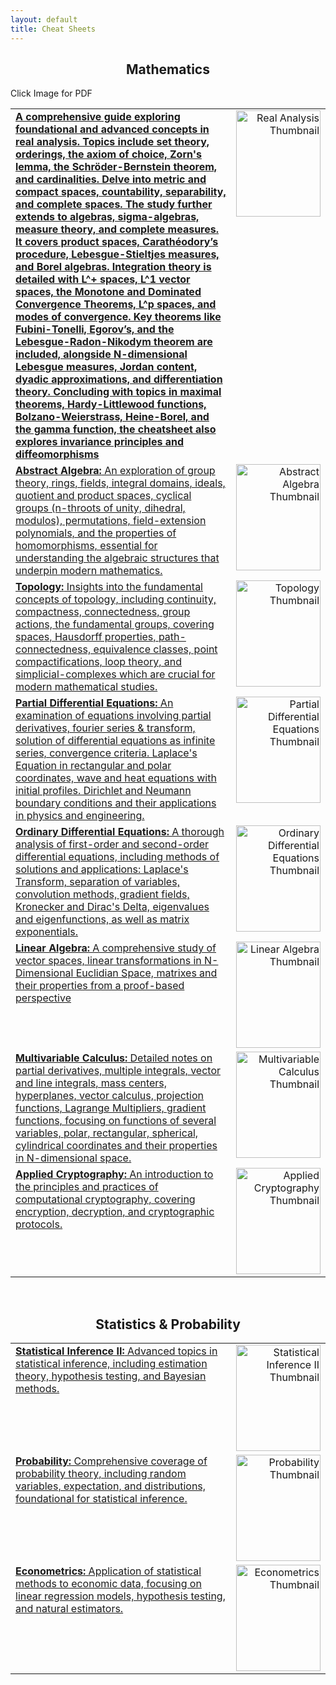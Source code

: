 ```yaml
---
layout: default
title: Cheat Sheets
---
```

 
<h2 style="color: #1a1a1a; text-align: center;">Mathematics</h2>
Click Image for PDF <i class="fas fa-arrow-right"></i>
<table style="width:100%;">
 <tr>
    <td style="width: 70%; vertical-align:top;">
        <a href="APMA 2110, cheatsheet.pdf" target="_blank" title="Real Analysis (Graduate level)">
            <strong>A comprehensive guide exploring foundational and advanced concepts in real analysis. Topics include set theory, orderings, the axiom of choice, Zorn's lemma, the Schröder-Bernstein theorem, and cardinalities. Delve into metric and compact spaces, countability, separability, and complete spaces. The study further extends to algebras, sigma-algebras, measure theory, and complete measures. It covers product spaces, Carathéodory’s procedure, Lebesgue-Stieltjes measures, and Borel algebras. Integration theory is detailed with L^+ spaces,  L^1 vector spaces, the Monotone and Dominated Convergence Theorems,  L^p spaces, and modes of convergence. Key theorems like Fubini-Tonelli, Egorov’s, and the Lebesgue-Radon-Nikodym theorem are included, alongside N-dimensional Lebesgue measures, Jordan content, dyadic approximations, and differentiation theory. Concluding with topics in maximal theorems, Hardy-Littlewood functions, Bolzano-Weierstrass, Heine-Borel, and the gamma function, the cheatsheet also explores invariance principles and diffeomorphisms
        </a>
    </td>
    <td style="width: 30%; vertical-align:top; text-align:right;">
        <a href="APMA 2110, cheatsheet.pdf" target="_blank" title="Real Analysis (Graduate level)">
            <img src="{{ site.baseurl }}/assets/images/thumbnails/Screenshot 2024-12-22 at 10.22.07.png" alt="Real Analysis Thumbnail" style="width: 100%; height: 170px;">
        </a>
    </td>
  </tr>
  <tr>
    <td style="width: 70%; vertical-align:top;">
        <a href="assets/files/Abstract_Algebra.pdf" target="_blank" title="Abstract Algebra">
            <strong>Abstract Algebra:</strong> An exploration of group theory, rings, fields, integral domains, ideals, quotient and product spaces, cyclical groups (n-throots of unity, dihedral, modulos), permutations, field-extension polynomials, and the properties of homomorphisms, essential for understanding the algebraic structures that underpin modern mathematics.
        </a>
    </td>
    <td style="width: 30%; vertical-align:top; text-align:right;">
        <a href="assets/files/Abstract_Algebra.pdf" target="_blank" title="Abstract Algebra">
            <img src="{{ site.baseurl }}/assets/images/thumbnails/Abstract_Algebra_thumbnail.jpg" alt="Abstract Algebra Thumbnail" style="width: 100%; height: 170px;">
        </a>
    </td>
  </tr>
  <tr>
    <td style="width: 70%; vertical-align:top;">
        <a href="assets/files/Topology.pdf" target="_blank" title="Topology">
            <strong>Topology:</strong> Insights into the fundamental concepts of topology, including continuity, compactness, connectedness, group actions, the fundamental groups, covering spaces, Hausdorff properties, path-connectedness, equivalence classes, point compactifications, loop theory, and simplicial-complexes which are crucial for modern mathematical studies.
        </a>
    </td>
    <td style="width: 30%; vertical-align:top; text-align:right;">
        <a href="assets/files/Topology.pdf" target="_blank" title="Topology">
            <img src="{{ site.baseurl }}/assets/images/thumbnails/Topology_thumbnail.jpg" alt="Topology Thumbnail" style="width: 100%; height: 170px;">
        </a>
    </td>
  </tr>
  <tr>
    <td style="width: 70%; vertical-align:top;">
        <a href="assets/files/Partial_Differential_Equations.pdf" target="_blank" title="Partial Differential Equations">
            <strong>Partial Differential Equations:</strong> An examination of equations involving partial derivatives, fourier series & transform, solution of differential equations as infinite series, convergence criteria. Laplace's Equation in rectangular and polar coordinates, wave and heat equations with initial profiles. Dirichlet and Neumann boundary conditions and their applications in physics and engineering.
        </a>
    </td>
    <td style="width: 30%; vertical-align:top; text-align:right;">
        <a href="assets/files/Partial_Differential_Equations.pdf" target="_blank" title="Partial Differential Equations">
            <img src="{{ site.baseurl }}/assets/images/thumbnails/Partial_Differential_Equations_thumbnail.jpg" alt="Partial Differential Equations Thumbnail" style="width: 100%; height: 170px;">
        </a>
    </td>
  </tr>
  <tr>
    <td style="width: 70%; vertical-align:top;">
        <a href="assets/files/Ordinary_Differential_Equations.pdf" target="_blank" title="Ordinary Differential Equations">
            <strong>Ordinary Differential Equations:</strong> A thorough analysis of first-order and second-order differential equations, including methods of solutions and applications: Laplace's Transform, separation of variables, convolution methods, gradient fields, Kronecker and Dirac's Delta, eigenvalues and eigenfunctions, as well as matrix exponentials.
        </a>
    </td>
    <td style="width: 30%; vertical-align:top; text-align:right;">
        <a href="assets/files/Ordinary_Differential_Equations.pdf" target="_blank" title="Ordinary Differential Equations">
            <img src="{{ site.baseurl }}/assets/images/thumbnails/Ordinary_Differential_Equations_thumbnail.jpg" alt="Ordinary Differential Equations Thumbnail" style="width: 100%; height: 170px;">
        </a>
    </td>
  </tr>
  <tr>
    <td style="width: 70%; vertical-align:top;">
        <a href="assets/files/Linear_Algebra.pdf" target="_blank" title="Linear Algebra">
            <strong>Linear Algebra:</strong> A comprehensive study of vector spaces, linear transformations in N-Dimensional Euclidian Space, matrixes and their properties from a proof-based perspective
        </a>
    </td>
    <td style="width: 30%; vertical-align:top; text-align:right;">
        <a href="assets/files/Linear_Algebra.pdf" target="_blank" title="Linear Algebra">
            <img src="{{ site.baseurl }}/assets/images/thumbnails/Linear_Algebra_thumbnail.jpg" alt="Linear Algebra Thumbnail" style="width: 100%; height: 170px;">
        </a>
    </td>
  </tr>
  <tr>
    <td style="width: 70%; vertical-align:top;">
        <a href="assets/files/Multivariable_Calculus.pdf" target="_blank" title="Multivariable Calculus">
            <strong>Multivariable Calculus:</strong> Detailed notes on partial derivatives, multiple integrals, vector and line integrals, mass centers, hyperplanes, vector calculus, projection functions, Lagrange Multipliers, gradient functions, focusing on functions of several variables, polar, rectangular, spherical, cylindrical coordinates and their properties in N-dimensional space.
        </a>
    </td>
    <td style="width: 30%; vertical-align:top; text-align:right;">
        <a href="assets/files/Multivariable_Calculus.pdf" target="_blank" title="Multivariable Calculus">
            <img src="{{ site.baseurl }}/assets/images/thumbnails/Multivariable_Calculus.jpg" alt="Multivariable Calculus Thumbnail" style="width: 100%; height: 170px;">
        </a>
    </td>
  </tr>
  <tr>
    <td style="width: 70%; vertical-align:top;">
        <a href="assets/files/Applied_Cyrptography.pdf" target="_blank" title="Applied Cyrptography">
            <strong>Applied Cryptography:</strong> An introduction to the principles and practices of computational cryptography, covering encryption, decryption, and cryptographic protocols.
        </a>
    </td>
    <td style="width: 30%; vertical-align:top; text-align:right;">
        <a href="assets/files/Applied_Cyrptography.pdf" target="_blank" title="Applied Cyrptography">
            <img src="{{ site.baseurl }}/assets/images/thumbnails/Applied_Cryptography_thumbnail.jpg" alt="Applied Cryptography Thumbnail" style="width: 100%; height: 170px;">
        </a>
    </td>
  </tr>
</table>
<br>
<h2 style="color: #1a1a1a; text-align: center;" >Statistics & Probability</h2>

<table style="width:100%;">
  <tr>
    <td style="width: 70%; vertical-align:top;">
        <a href="assets/files/Statistical_InferenceII.pdf" target="_blank" title="Statistical Inference II">
            <strong>Statistical Inference II:</strong> Advanced topics in statistical inference, including estimation theory, hypothesis testing, and Bayesian methods.
        </a>
    </td>
    <td style="width: 30%; vertical-align:top; text-align:right;">
        <a href="assets/files/Statistical_InferenceII.pdf" target="_blank" title="Statistical Inference II">
            <img src="{{ site.baseurl }}/assets/images/thumbnails/Statistical_InferenceII_thumbnail.jpg" alt="Statistical Inference II Thumbnail" style="width: 100%; height: 170px;">
        </a>
    </td>
  </tr>
  <tr>
    <td style="width: 70%; vertical-align:top;">
        <a href="assets/files/Probability.pdf" target="_blank" title="Probability">
            <strong>Probability:</strong> Comprehensive coverage of probability theory, including random variables, expectation, and distributions, foundational for statistical inference.
        </a>
    </td>
    <td style="width: 30%; vertical-align:top; text-align:right;">
        <a href="assets/files/Probability.pdf" target="_blank" title="Probability">
            <img src="{{ site.baseurl }}/assets/images/thumbnails/Probability_thumbnail.jpg" alt="Probability Thumbnail" style="width: 100%; height: 170px;">
        </a>
    </td>
  </tr>
  <tr>
    <td style="width: 70%; vertical-align:top;">
        <a href="assets/files/Econometrics.pdf" target="_blank" title="Econometrics">
            <strong>Econometrics:</strong> Application of statistical methods to economic data, focusing on linear regression models, hypothesis testing, and natural estimators. <br>
        </a>
    </td>
    <td style="width: 30%; vertical-align:top; text-align:right;">
        <a href="assets/files/Econometrics.pdf" target="_blank" title="Econometrics">
            <img src="{{ site.baseurl }}/assets/images/thumbnails/Econometrics_thumbnail.jpg" alt="Econometrics Thumbnail" style="width: 100%; height: 170px;">
        </a>
    </td>
  </tr>
</table>
<br>
<br>
<br>
<br>
<style>
    .center {
        text-align: center;
        }
    course-note {
    margin-bottom: 20px;
    text-align: left; /* Align text to the left within table cells */
}

.course-note img {
    width: 100%; /* Adjust the image width */
    height: auto;
    display: block;
    margin: 0 auto 10px;
}

.white-text {
    color: #fff; /* White font for descriptions */
}

table {
    width: 100%;
    border-collapse: collapse;
}

table, th, td {
    border: 1.5px solid white;
}

td {
    padding: 10px;
    vertical-align: top;
}

a {
    text-decoration: none;
    color: inherit;
}
h2, h3, h4, h5, h6 {
    color: black; /* Black color for headings */
}
</style>
